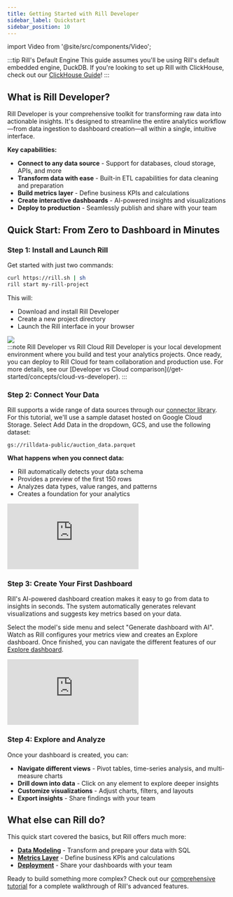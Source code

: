 ```yaml
---
title: Getting Started with Rill Developer 
sidebar_label: Quickstart
sidebar_position: 10
---
```

import Video from '@site/src/components/Video';

<!-- WARNING: There are links to this page in source code. If you move it, find and replace the links and consider adding a redirect in docusaurus.config.js. -->

:::tip Rill's Default Engine
This guide assumes you'll be using Rill's default embedded engine, DuckDB. If you're looking to set up Rill with ClickHouse, check out our [ClickHouse Guide](/guides/rill-clickhouse)!
:::

## What is Rill Developer?

Rill Developer is your comprehensive toolkit for transforming raw data into actionable insights. It's designed to streamline the entire analytics workflow—from data ingestion to dashboard creation—all within a single, intuitive interface.

**Key capabilities:**
- **Connect to any data source** - Support for databases, cloud storage, APIs, and more
- **Transform data with ease** - Built-in ETL capabilities for data cleaning and preparation
- **Build metrics layer** - Define business KPIs and calculations
- **Create interactive dashboards** - AI-powered insights and visualizations
- **Deploy to production** - Seamlessly publish and share with your team

## Quick Start: From Zero to Dashboard in Minutes

### Step 1: Install and Launch Rill

Get started with just two commands:

```bash
curl https://rill.sh | sh
rill start my-rill-project
```

This will:
- Download and install Rill Developer
- Create a new project directory
- Launch the Rill interface in your browser

<img src = '/img/tutorials/rill-basics/new-rill-project.png' class='rounded-gif' />

<br/>
:::note Rill Developer vs Rill Cloud
Rill Developer is your local development environment where you build and test your analytics projects. Once ready, you can deploy to Rill Cloud for team collaboration and production use. For more details, see our [Developer vs Cloud comparison](/get-started/concepts/cloud-vs-developer).
:::

### Step 2: Connect Your Data

Rill supports a wide range of data sources through our [connector library](/build/connectors). For this tutorial, we'll use a sample dataset hosted on Google Cloud Storage. Select Add Data in the dropdown, GCS, and use the following dataset:
```
gs://rilldata-public/auction_data.parquet
```

**What happens when you connect data:**
- Rill automatically detects your data schema
- Provides a preview of the first 150 rows
- Analyzes data types, value ranges, and patterns
- Creates a foundation for your analytics

<div style={{ 
  position: "relative", 
  width: "100%", 
  paddingTop: "56.25%", 
  borderRadius: "15px",
  boxShadow: "0px 4px 15px rgba(0, 0, 0, 0.2)"
}}>
  <iframe credentialless="true"
    src="https://www.youtube.com/embed/SWiEy0JgOgU?si=9rAdpgf5zqjZZ56K"
    frameBorder="0"
    allow="accelerometer; autoplay; clipboard-write; encrypted-media; gyroscope; picture-in-picture; web-share"
    allowFullScreen
    style={{
      position: "absolute",
      top: 0,
      left: 0,
      width: "100%",
      height: "100%",
      borderRadius: "10px", 
    }}
  ></iframe>
</div>

### Step 3: Create Your First Dashboard

Rill's AI-powered dashboard creation makes it easy to go from data to insights in seconds. The system automatically generates relevant visualizations and suggests key metrics based on your data.

Select the model's side menu and select "Generate dashboard with AI". Watch as Rill configures your metrics view and creates an Explore dashboard. Once finished, you can navigate the different features of our [Explore dashboard](/explore).

<div style={{ 
  position: "relative", 
  width: "100%", 
  paddingTop: "56.25%", 
  borderRadius: "15px",
  boxShadow: "0px 4px 15px rgba(0, 0, 0, 0.2)"
}}>
  <iframe credentialless="true"
    src="https://www.youtube.com/embed/_e_IbPKbA6k?si=Jm4jUT5aszL0oNJl"
    frameBorder="0"
    allow="accelerometer; autoplay; clipboard-write; encrypted-media; gyroscope; picture-in-picture; web-share"
    allowFullScreen
    style={{
      position: "absolute",
      top: 0,
      left: 0,
      width: "100%",
      height: "100%",
      borderRadius: "10px", 
    }}
  ></iframe>
</div>

### Step 4: Explore and Analyze

Once your dashboard is created, you can:

- **Navigate different views** - Pivot tables, time-series analysis, and multi-measure charts
- **Drill down into data** - Click on any element to explore deeper insights
- **Customize visualizations** - Adjust charts, filters, and layouts
- **Export insights** - Share findings with your team



## What else can Rill do?

This quick start covered the basics, but Rill offers much more:

- **[Data Modeling](/build/models)** - Transform and prepare your data with SQL
- **[Metrics Layer](/build/metrics-view)** - Define business KPIs and calculations
- **[Deployment](/deploy/deploy-dashboard)** - Share your dashboards with your team

Ready to build something more complex? Check out our [comprehensive tutorial](/guides/rill-basics/launch) for a complete walkthrough of Rill's advanced features.